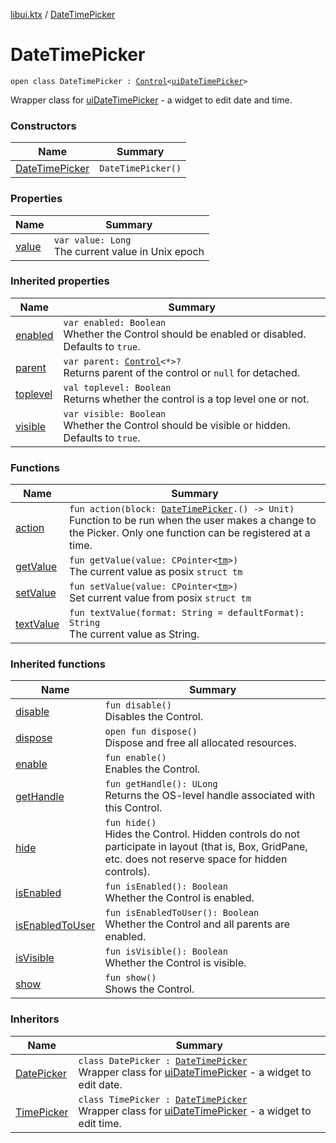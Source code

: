 [libui.ktx](../README.md) / [DateTimePicker](README.md)

# DateTimePicker

`open class DateTimePicker : `[`Control`](../-control/README.md)`<`[`uiDateTimePicker`](../../libui/ui-date-time-picker.md)`>`

Wrapper class for [uiDateTimePicker](../../libui/ui-date-time-picker.md) - a widget to edit date and time.

### Constructors

| Name | Summary |
|---|---|
| [DateTimePicker](-date-time-picker.md) | `DateTimePicker()` |

### Properties

| Name | Summary |
|---|---|
| [value](value.md) | `var value: Long`<br>The current value in Unix epoch |

### Inherited properties

| Name | Summary |
|---|---|
| [enabled](../-control/enabled.md) | `var enabled: Boolean`<br>Whether the Control should be enabled or disabled. Defaults to `true`. |
| [parent](../-control/parent.md) | `var parent: `[`Control`](../-control/README.md)`<*>?`<br>Returns parent of the control or `null` for detached. |
| [toplevel](../-control/toplevel.md) | `val toplevel: Boolean`<br>Returns whether the control is a top level one or not. |
| [visible](../-control/visible.md) | `var visible: Boolean`<br>Whether the Control should be visible or hidden. Defaults to `true`. |

### Functions

| Name | Summary |
|---|---|
| [action](action.md) | `fun action(block: `[`DateTimePicker`](README.md)`.() -> Unit)`<br>Function to be run when the user makes a change to the Picker. Only one function can be registered at a time. |
| [getValue](get-value.md) | `fun getValue(value: CPointer<`[`tm`](../../libui/tm.md)`>)`<br>The current value as posix `struct tm` |
| [setValue](set-value.md) | `fun setValue(value: CPointer<`[`tm`](../../libui/tm.md)`>)`<br>Set current value from posix `struct tm` |
| [textValue](text-value.md) | `fun textValue(format: String = defaultFormat): String`<br>The current value as String. |

### Inherited functions

| Name | Summary |
|---|---|
| [disable](../-control/disable.md) | `fun disable()`<br>Disables the Control. |
| [dispose](../-control/dispose.md) | `open fun dispose()`<br>Dispose and free all allocated resources. |
| [enable](../-control/enable.md) | `fun enable()`<br>Enables the Control. |
| [getHandle](../-control/get-handle.md) | `fun getHandle(): ULong`<br>Returns the OS-level handle associated with this Control. |
| [hide](../-control/hide.md) | `fun hide()`<br>Hides the Control. Hidden controls do not participate in layout (that is, Box, GridPane, etc. does not reserve space for hidden controls). |
| [isEnabled](../-control/is-enabled.md) | `fun isEnabled(): Boolean`<br>Whether the Control is enabled. |
| [isEnabledToUser](../-control/is-enabled-to-user.md) | `fun isEnabledToUser(): Boolean`<br>Whether the Control and all parents are enabled. |
| [isVisible](../-control/is-visible.md) | `fun isVisible(): Boolean`<br>Whether the Control is visible. |
| [show](../-control/show.md) | `fun show()`<br>Shows the Control. |

### Inheritors

| Name | Summary |
|---|---|
| [DatePicker](../-date-picker/README.md) | `class DatePicker : `[`DateTimePicker`](README.md)<br>Wrapper class for [uiDateTimePicker](../../libui/ui-date-time-picker.md) - a widget to edit date. |
| [TimePicker](../-time-picker/README.md) | `class TimePicker : `[`DateTimePicker`](README.md)<br>Wrapper class for [uiDateTimePicker](../../libui/ui-date-time-picker.md) - a widget to edit time. |
